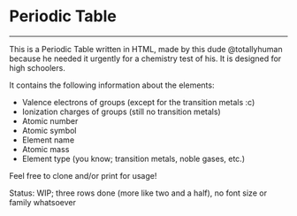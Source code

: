 # Periodic Table

------

This is a Periodic Table written in HTML, made by this dude @totallyhuman because he needed it urgently for a chemistry test of his. It is designed for high schoolers.

 It contains the following information about the elements:

- Valence electrons of groups (except for the transition metals :c)
- Ionization charges of groups (still no transition metals)
- Atomic number
- Atomic symbol
- Element name
- Atomic mass
- Element type (you know; transition metals, noble gases, etc.)

Feel free to clone and/or print for usage!

Status: WIP; three rows done (more like two and a half), no font size or family whatsoever